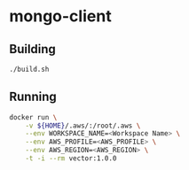 # mongo-client

## Building

```bash
./build.sh
```

## Running

```bash
docker run \
    -v ${HOME}/.aws/:/root/.aws \
    --env WORKSPACE_NAME=<Workspace Name> \
    --env AWS_PROFILE=<AWS_PROFILE> \
    --env AWS_REGION=<AWS_REGION> \
    -t -i --rm vector:1.0.0
```
